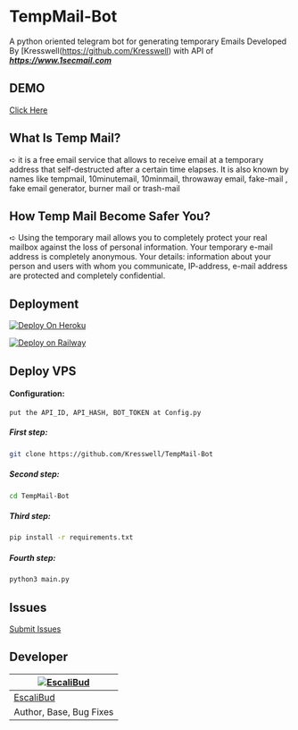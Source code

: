 # TempMail-Bot

A python oriented telegram bot for generating temporary Emails Developed By [Kresswell(https://github.com/Kresswell) with API of **_https://www.1secmail.com_**

## DEMO
[Click Here](https://telegram.me/mysterymailbot)

## What Is Temp Mail?
 ➪  it is a free email service that allows to receive email at a temporary address that self-destructed after a certain time elapses. It is also known by names like  tempmail, 10minutemail, 10minmail, throwaway email, fake-mail , fake email generator, burner mail or trash-mail

## How Temp Mail Become Safer You?
 ➪  Using the temporary mail allows you to completely protect your real mailbox against the loss of personal information. Your temporary e-mail address is completely anonymous. Your details: information about your person and users with whom you communicate, IP-address, e-mail address are protected and completely confidential.
 
## Deployment

[![Deploy On Heroku](https://img.shields.io/badge/heroku-%23430098.svg?style=for-the-badge&logo=heroku&logoColor=white)](https://heroku.com/deploy?template=https://github.com/Kresswell/TempMail-Bot)

[![Deploy on Railway](https://railway.app/button.svg)](https://railway.app/new/template?template=https://github.com/Kresswell/TempMail-Bot)

## Deploy VPS

#### Configuration:

```
put the API_ID, API_HASH, BOT_TOKEN at Config.py

```


##### First step:

```sh
git clone https://github.com/Kresswell/TempMail-Bot
```

##### Second step:

```sh
cd TempMail-Bot
```

##### Third step:

```sh
pip install -r requirements.txt
```

##### Fourth step:

```sh
python3 main.py
```

## Issues 

[Submit Issues](https://github.com/riz4d/TempMail-Bot/issues)


## Developer

[![EscaliBud](https://github.com/riz4d.png?size=100)](https://github.com/KressWell) |
----|
[EscaliBud](https://t.me/EscaliBud) |
Author, Base, Bug Fixes  |
